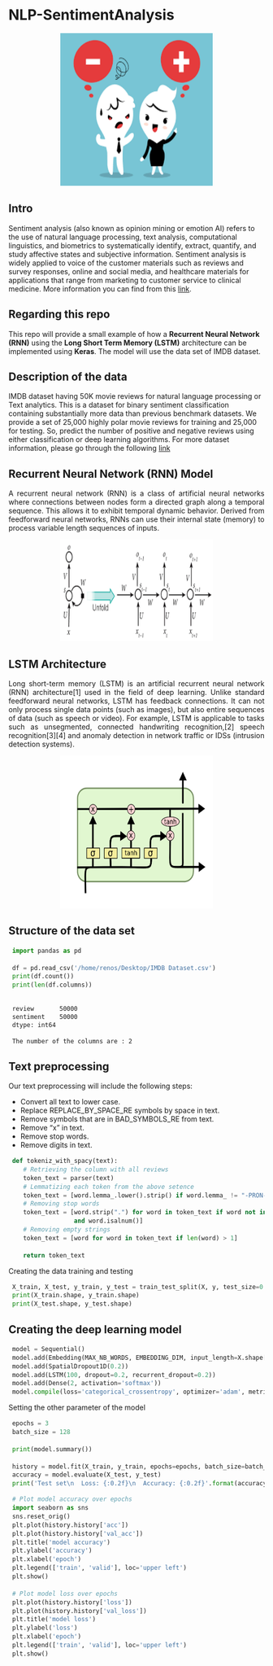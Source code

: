 # NLP-SentimentAnalysis

<p align="center"> 
<img src="https://github.com/BardisRenos/NLP-SentimentAnalysis/blob/master/images.png" width="300" height="300" style=centerme>
</p>

## Intro 

Sentiment analysis (also known as opinion mining or emotion AI) refers to the use of natural language processing, text analysis, computational linguistics, and biometrics to systematically identify, extract, quantify, and study affective states and subjective information. Sentiment analysis is widely applied to voice of the customer materials such as reviews and survey responses, online and social media, and healthcare materials for applications that range from marketing to customer service to clinical medicine. More information you can find from this [link](https://en.wikipedia.org/wiki/Sentiment_analysis).


## Regarding this repo

This repo will provide a small example of how a **Recurrent Neural Network (RNN)** using the **Long Short Term Memory (LSTM)** architecture can be implemented using **Keras**. The model will use the data set of IMDB dataset.


## Description of the data

IMDB dataset having 50K movie reviews for natural language processing or Text analytics. This is a dataset for binary sentiment classification containing substantially more data than previous benchmark datasets. We provide a set of 25,000 highly polar movie reviews for training and 25,000 for testing. So, predict the number of positive and negative reviews using either classification or deep learning algorithms. For more dataset information, please go through the following [link](http://ai.stanford.edu/~amaas/data/sentiment/)


## Recurrent Neural Network (RNN) Model
<p align="justify"> 
A recurrent neural network (RNN) is a class of artificial neural networks where connections between nodes form a directed graph along a temporal sequence. This allows it to exhibit temporal dynamic behavior. Derived from feedforward neural networks, RNNs can use their internal state (memory) to process variable length sequences of inputs.
 </p>
 
 <p align="center"> 
<img src="https://github.com/BardisRenos/NLP-SentimentAnalysis/blob/master/RNN.png" width="300" height="200" style=centerme>
</p>
 
 

## LSTM Architecture
<p align="justify"> 
Long short-term memory (LSTM) is an artificial recurrent neural network (RNN) architecture[1] used in the field of deep learning. Unlike standard feedforward neural networks, LSTM has feedback connections. It can not only process single data points (such as images), but also entire sequences of data (such as speech or video). For example, LSTM is applicable to tasks such as unsegmented, connected handwriting recognition,[2] speech recognition[3][4] and anomaly detection in network traffic or IDSs (intrusion detection systems).
 </p>
 
 <p align="center"> 
<img src="https://github.com/BardisRenos/NLP-SentimentAnalysis/blob/master/lstm.png" width="300" height="300" style=centerme>
</p>

## Structure of the data set

```python
 import pandas as pd

 df = pd.read_csv('/home/renos/Desktop/IMDB Dataset.csv')
 print(df.count())
 print(len(df.columns))
```

```text

 review       50000
 sentiment    50000
 dtype: int64

 The number of the columns are : 2
```


## Text preprocessing

Our text preprocessing will include the following steps:
* Convert all text to lower case.
* Replace REPLACE_BY_SPACE_RE symbols by space in text.
* Remove symbols that are in BAD_SYMBOLS_RE from text.
* Remove “x” in text.
* Remove stop words.
* Remove digits in text.

```python
 def tokeniz_with_spacy(text):
    # Retrieving the column with all reviews
    token_text = parser(text)
    # Lemmatizing each token from the above setence
    token_text = [word.lemma_.lower().strip() if word.lemma_ != "-PRON-" else word.lower_ for word in token_text]
    # Removing stop words
    token_text = [word.strip(".") for word in token_text if word not in stop_words and word not in punctuations
                  and word.isalnum()]
    # Removing empty strings
    token_text = [word for word in token_text if len(word) > 1]

    return token_text

```

Creating the data training and testing

```python
 X_train, X_test, y_train, y_test = train_test_split(X, y, test_size=0.1, shuffle=True)
 print(X_train.shape, y_train.shape)
 print(X_test.shape, y_test.shape)
```


## Creating the deep learning model

```python
 model = Sequential()
 model.add(Embedding(MAX_NB_WORDS, EMBEDDING_DIM, input_length=X.shape[1]))
 model.add(SpatialDropout1D(0.2))
 model.add(LSTM(100, dropout=0.2, recurrent_dropout=0.2))
 model.add(Dense(2, activation='softmax'))
 model.compile(loss='categorical_crossentropy', optimizer='adam', metrics=['acc'])

```
Setting the other parameter of the model

```python
 epochs = 3
 batch_size = 128

 print(model.summary())

 history = model.fit(X_train, y_train, epochs=epochs, batch_size=batch_size, validation_split=0.1, shuffle=True)
 accuracy = model.evaluate(X_test, y_test)
 print('Test set\n  Loss: {:0.2f}\n  Accuracy: {:0.2f}'.format(accuracy[0], accuracy[1]))

```

```python
 # Plot model accuracy over epochs
 import seaborn as sns
 sns.reset_orig() 
 plt.plot(history.history['acc'])
 plt.plot(history.history['val_acc'])
 plt.title('model accuracy')
 plt.ylabel('accuracy')
 plt.xlabel('epoch')
 plt.legend(['train', 'valid'], loc='upper left')
 plt.show()

 # Plot model loss over epochs
 plt.plot(history.history['loss'])
 plt.plot(history.history['val_loss'])
 plt.title('model loss')
 plt.ylabel('loss')
 plt.xlabel('epoch')
 plt.legend(['train', 'valid'], loc='upper left')
 plt.show()

```


